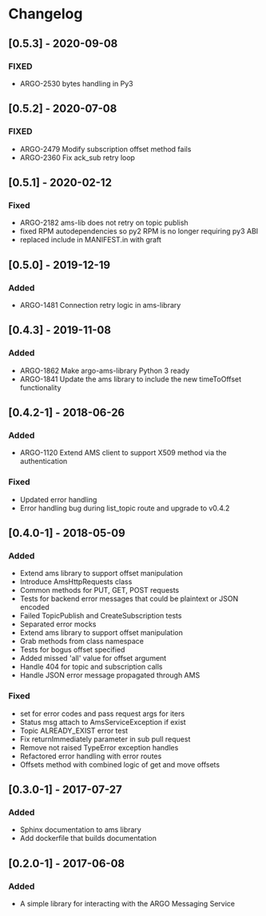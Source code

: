 # Changelog

## [0.5.3] - 2020-09-08

### FIXED

* ARGO-2530 bytes handling in Py3

## [0.5.2] - 2020-07-08

### FIXED 

* ARGO-2479 Modify subscription offset method fails
* ARGO-2360 Fix ack_sub retry loop

## [0.5.1] - 2020-02-12

### Fixed

* ARGO-2182 ams-lib does not retry on topic publish
* fixed RPM autodependencies so py2 RPM is no longer requiring py3 ABI
* replaced include in MANIFEST.in with graft

## [0.5.0] - 2019-12-19

### Added 

* ARGO-1481 Connection retry logic in ams-library

## [0.4.3] - 2019-11-08

### Added 

* ARGO-1862 Make argo-ams-library Python 3 ready
* ARGO-1841 Update the ams library to include the new timeToOffset functionality

## [0.4.2-1] - 2018-06-26

### Added

* ARGO-1120 Extend AMS client to support X509 method via the authentication

### Fixed

* Updated error handling
* Error handling bug during list_topic route and upgrade to v0.4.2

## [0.4.0-1] - 2018-05-09

### Added 

* Extend ams library to support offset manipulation
* Introduce AmsHttpRequests class
* Common methods for PUT, GET, POST requests
* Tests for backend error messages that could be plaintext or JSON encoded
* Failed TopicPublish and CreateSubscription tests
* Separated error mocks
* Extend ams library to support offset manipulation
* Grab methods from class namespace
* Tests for bogus offset specified
* Added missed 'all' value for offset argument
* Handle 404 for topic and subscription calls
* Handle JSON error message propagated through AMS

### Fixed 

* set for error codes and pass request args for iters
* Status msg attach to AmsServiceException if exist
* Topic ALREADY_EXIST error test
* Fix returnImmediately parameter in sub pull request
* Remove not raised TypeError exception handles
* Refactored error handling with error routes
* Offsets method with combined logic of get and move offsets

## [0.3.0-1] - 2017-07-27

### Added

* Sphinx documentation to ams library
* Add dockerfile that builds documentation

## [0.2.0-1] - 2017-06-08

### Added

* A simple library for interacting with the ARGO Messaging Service
